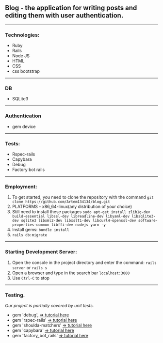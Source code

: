 ##  Blog - the application for writing posts and editing them with user authentication.
---
### Technologies:
* Ruby 
* Rails 
* Node JS
* HTML
* CSS
* css bootstrap 
---
### DB
* SQLite3
---
### Authentication
* gem device
---
### Tests:
* Rspec-rails
* Capybara
* Debug
* Factory bot rails
---
### Employment:
1. To get started, you need to clone the repository with the command
 `git clone https://github.com/Artem134134/blog.git `
2. PLATFORMS - x86_64-linux(any distribution of your choice) 
3. Still need to install these packages `sudo apt-get install zlib1g-dev build-essential libssl-dev libreadline-dev libyaml-dev libsqlite3-dev sqlite3 libxml2-dev libxslt1-dev libcurl4-openssl-dev software-properties-common libffi-dev nodejs yarn -y`
4. Install gems: `bundle install`
5. `rails db:migrate`


---
### Starting Development Server:
1. Open the console in the project directory and enter the command: `rails server` or `rails s`
2. Open a browser and type in the search bar `localhost:3000`
3. Use `Ctrl-C` to stop
---
### Testing. 
_Our project is partially covered by unit tests._

 * gem 'debug',  [=> tutorial here](https://edgeguides.rubyonrails.org/debugging_rails_applications.html)
 * gem 'rspec-rails'  [=> tutorial here](https://github.com/rspec/rspec-rails)
 * gem 'shoulda-matchers'  [=> tutorial here](https://github.com/thoughtbot/shoulda-matchers)
 * gem 'capybara'  [=> tutorial here](https://github.com/teamcapybara/capybara)
 * gem 'factory_bot_rails'  [=> tutorial here](https://github.com/thoughtbot/factory_bot_rails)
